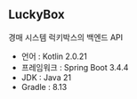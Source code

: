 LuckyBox
--------
경매 시스템 럭키박스의 백엔드 API

- 언어 : Kotlin 2.0.21
- 프레임워크 : Spring Boot 3.4.4
- JDK : Java 21
- Gradle : 8.13
